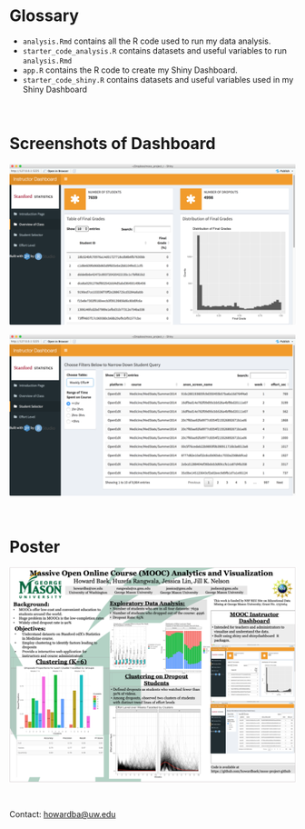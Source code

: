 # Glossary

- `analysis.Rmd` contains all the R code used to run my data analysis.
- `starter_code_analysis.R` contains datasets and useful variables to run `analysis.Rmd`
- `app.R` contains the R code to create my Shiny Dashboard.
- `starter_code_shiny.R` contains datasets and useful variables used in my Shiny Dashboard

<br>

# Screenshots of Dashboard

![Overview of class](https://github.com/howardbaek/mooc-project-github/blob/master/img/overview-class.png)

![Student Selector](https://github.com/howardbaek/mooc-project-github/blob/master/img/student-selector.png)

<br>

# Poster

![Poster](https://github.com/howardbaek/mooc-project-github/blob/master/img/poster-screenshot.png)



<br>

Contact: howardba@uw.edu
